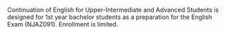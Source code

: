 Continuation of English for Upper-Intermediate and Advanced Students is designed for 1st year bachelor students as a preparation for the English Exam (NJAZ091). Enrollment is limited.
